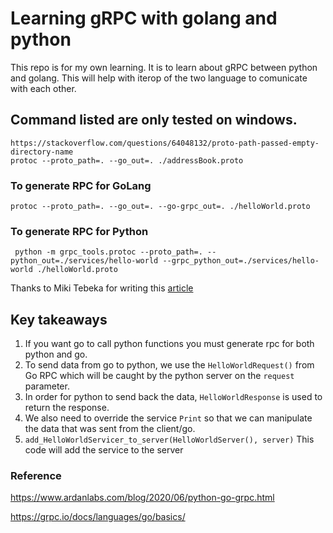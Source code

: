 # Learning gRPC with golang and python

This repo is for my own learning. It is to learn about gRPC between python and golang. This will help with iterop of the two language to comunicate with each other.

## Command listed are only tested on windows.

```
https://stackoverflow.com/questions/64048132/proto-path-passed-empty-directory-name
protoc --proto_path=. --go_out=. ./addressBook.proto
```

### To generate RPC for GoLang

```
protoc --proto_path=. --go_out=. --go-grpc_out=. ./helloWorld.proto
```

### To generate RPC for Python

```
 python -m grpc_tools.protoc --proto_path=. --python_out=./services/hello-world --grpc_python_out=./services/hello-world ./helloWorld.proto
```

Thanks to Miki Tebeka for writing this [article](https://www.ardanlabs.com/blog/2020/06/python-go-grpc.html)

## Key takeaways

1. If you want go to call python functions you must generate rpc for both python and go.
2. To send data from go to python, we use the `HelloWorldRequest()` from Go RPC which will be caught by the python server on the `request` parameter.
3. In order for python to send back the data, `HelloWorldResponse` is used to return the response.
4. We also need to override the service `Print` so that we can manipulate the data that was sent from the client/go.
5. `add_HelloWorldServicer_to_server(HelloWorldServer(), server)` This code will add the service to the server

### Reference

https://www.ardanlabs.com/blog/2020/06/python-go-grpc.html

https://grpc.io/docs/languages/go/basics/
